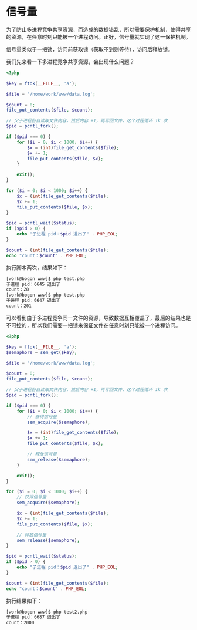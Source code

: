 # 信号量

为了防止多进程竞争共享资源，而造成的数据错乱，所以需要保护机制，使得共享的资源，在任意时刻只能被一个进程访问。正好，信号量就实现了这一保护机制。  

信号量类似于一把锁，访问前获取锁（获取不到则等待），访问后释放锁。  

我们先来看一下多进程竞争共享资源，会出现什么问题？  

```php
<?php

$key = ftok(__FILE__, 'a');

$file = '/home/work/www/data.log';

$count = 0;
file_put_contents($file, $count);

// 父子进程各自读取文件内容，然后内容 +1，再写回文件，这个过程循环 1k 次
$pid = pcntl_fork();

if ($pid === 0) {
    for ($i = 0; $i < 1000; $i++) {
        $x = (int)file_get_contents($file);
        $x += 1;
        file_put_contents($file, $x);
    }

    exit();
}

for ($i = 0; $i < 1000; $i++) {
    $x = (int)file_get_contents($file);
    $x += 1;
    file_put_contents($file, $x);
}

$pid = pcntl_wait($status);
if ($pid > 0) {
    echo "子进程 pid：$pid 退出了" . PHP_EOL;
}

$count = (int)file_get_contents($file);
echo "count：$count" . PHP_EOL;
```

执行脚本两次，结果如下：  

```sh
[work@bogon www]$ php test.php
子进程 pid：6645 退出了
count：28
[work@bogon www]$ php test.php
子进程 pid：6647 退出了
count：201
```

可以看到由于多进程竞争同一文件的资源，导致数据互相覆盖了，最后的结果也是不可控的，所以我们需要一把锁来保证文件在任意时刻只能被一个进程访问。  

```php
<?php

$key = ftok(__FILE__, 'a');
$semaphore = sem_get($key);

$file = '/home/work/www/data.log';

$count = 0;
file_put_contents($file, $count);

// 父子进程各自读取文件内容，然后内容 +1，再写回文件，这个过程循环 1k 次
$pid = pcntl_fork();

if ($pid === 0) {
    for ($i = 0; $i < 1000; $i++) {
        // 获得信号量
        sem_acquire($semaphore);

        $x = (int)file_get_contents($file);
        $x += 1;
        file_put_contents($file, $x);

        // 释放信号量
        sem_release($semaphore);
    }

    exit();
}

for ($i = 0; $i < 1000; $i++) {
    // 获得信号量
    sem_acquire($semaphore);

    $x = (int)file_get_contents($file);
    $x += 1;
    file_put_contents($file, $x);

    // 释放信号量
    sem_release($semaphore);
}

$pid = pcntl_wait($status);
if ($pid > 0) {
    echo "子进程 pid：$pid 退出了" . PHP_EOL;
}

$count = (int)file_get_contents($file);
echo "count：$count" . PHP_EOL;
```

执行结果如下：  

```sh
[work@bogon www]$ php test2.php
子进程 pid：6687 退出了
count：2000
```